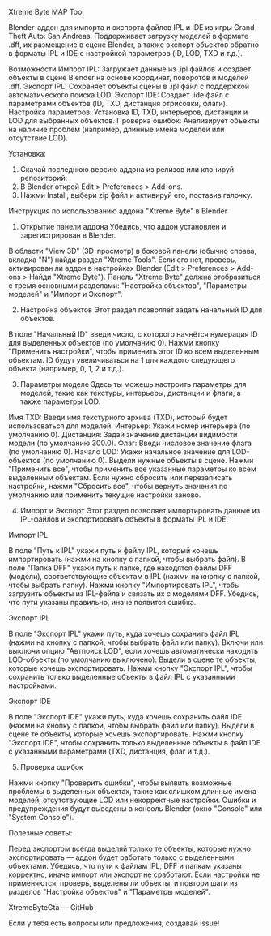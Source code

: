 Xtreme Byte MAP Tool

Blender-аддон для импорта и экспорта файлов IPL и IDE из игры Grand Theft Auto: San Andreas. Поддерживает загрузку моделей в формате .dff, их размещение в сцене Blender, а также экспорт объектов обратно в форматы IPL и IDE с настройкой параметров (ID, LOD, TXD и т.д.).

Возможности
Импорт IPL: Загружает данные из .ipl файлов и создает объекты в сцене Blender на основе координат, поворотов и моделей .dff.
Экспорт IPL: Сохраняет объекты сцены в .ipl файл с поддержкой автоматического поиска LOD.
Экспорт IDE: Создает .ide файл с параметрами объектов (ID, TXD, дистанция отрисовки, флаги).
Настройка параметров: Установка ID, TXD, интерьеров, дистанции и LOD для выбранных объектов.
Проверка ошибок: Анализирует объекты на наличие проблем (например, длинные имена моделей или отсутствие LOD).

Установка:

1. Скачай последнюю версию аддона из релизов или клонируй репозиторий:
2. В Blender открой Edit > Preferences > Add-ons.
3. Нажми Install, выбери zip файл и активируй его, поставив галочку.

Инструкция по использованию аддона "Xtreme Byte" в Blender

  1. Открытие панели аддона
Убедись, что аддон установлен и зарегистрирован в Blender.

В области "View 3D" (3D-просмотр) в боковой панели (обычно справа, вкладка "N") найди раздел "Xtreme Tools". Если его нет, проверь, активирован ли аддон в настройках Blender (Edit > Preferences > Add-ons > Найди "Xtreme Byte").
Панель "Xtreme Byte" должна отобразиться с тремя основными разделами: "Настройка объектов", "Параметры моделей" и "Импорт и Экспорт".

  2. Настройка объектов
Этот раздел позволяет задать начальный ID для объектов.

В поле "Начальный ID" введи число, с которого начнётся нумерация ID для выделенных объектов (по умолчанию 0).
Нажми кнопку "Применить настройки", чтобы применить этот ID ко всем выделенным объектам. ID будут увеличиваться на 1 для каждого следующего объекта (например, 0, 1, 2 и т.д.).

  3. Параметры моделе
Здесь ты можешь настроить параметры для моделей, такие как текстуры, интерьеры, дистанции и флаги, а также параметры LOD.

Имя TXD: Введи имя текстурного архива (TXD), который будет использоваться для моделей.
Интерьер: Укажи номер интерьера (по умолчанию 0).
Дистанция: Задай значение дистанции видимости модели (по умолчанию 300.0).
Флаг: Введи числовое значение флага (по умолчанию 0).
Начало LOD: Укажи начальное значение для LOD-объектов (по умолчанию 0).
Выдели нужные объекты в сцене.
Нажми "Применить все", чтобы применить все указанные параметры ко всем выделенным объектам.
Если нужно сбросить или перезаписать настройки, нажми "Сбросить все", чтобы вернуть значения по умолчанию или применить текущие настройки заново.

  4. Импорт и Экспорт
Этот раздел позволяет импортировать данные из IPL-файлов и экспортировать объекты в форматы IPL и IDE.

 Импорт IPL

В поле "Путь к IPL" укажи путь к файлу IPL, который хочешь импортировать (нажми на кнопку с папкой, чтобы выбрать файл).
В поле "Папка DFF" укажи путь к папке, где находятся файлы DFF (модели), соответствующие объектам в IPL (нажми на кнопку с папкой, чтобы выбрать папку).
Нажми кнопку "Импортировать IPL", чтобы загрузить объекты из IPL-файла и связать их с моделями DFF. Убедись, что пути указаны правильно, иначе появится ошибка.

 Экспорт IPL

В поле "Экспорт IPL" укажи путь, куда хочешь сохранить файл IPL (нажми на кнопку с папкой, чтобы выбрать файл или папку).
Включи или выключи опцию "Автпоиск LOD", если хочешь автоматически находить LOD-объекты (по умолчанию выключено).
Выдели в сцене те объекты, которые хочешь экспортировать.
Нажми кнопку "Экспорт IPL", чтобы сохранить только выделенные объекты в файл IPL с указанными настройками.

 Экспорт IDE

В поле "Экспорт IDE" укажи путь, куда хочешь сохранить файл IDE (нажми на кнопку с папкой, чтобы выбрать файл или папку).
Выдели в сцене те объекты, которые хочешь экспортировать.
Нажми кнопку "Экспорт IDE", чтобы сохранить только выделенные объекты в файл IDE с указанными параметрами (TXD, дистанция, флаг и т.д.).

  5. Проверка ошибок

Нажми кнопку "Проверить ошибки", чтобы выявить возможные проблемы в выделенных объектах, такие как слишком длинные имена моделей, отсутствующие LOD или некорректные настройки.
Ошибки и предупреждения будут выведены в консоль Blender (окно "Console" или "System Console").

  Полезные советы:
  
Перед экспортом всегда выделяй только те объекты, которые нужно экспортировать — аддон будет работать только с выделенными объектами.
Убедись, что пути к файлам IPL, DFF и папкам указаны корректно, иначе импорт или экспорт не сработают.
Если настройки не применяются, проверь, выделены ли объекты, и повтори шаги из разделов "Настройка объектов" и "Параметры моделей".

XtremeByteGta — GitHub

Если у тебя есть вопросы или предложения, создавай issue!
